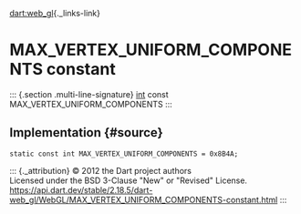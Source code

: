 [dart:web\_gl](../../dart-web_gl/dart-web_gl-library){._links-link}

MAX\_VERTEX\_UNIFORM\_COMPONENTS constant
=========================================

::: {.section .multi-line-signature}
[int](../../dart-core/int-class) const MAX\_VERTEX\_UNIFORM\_COMPONENTS
:::

Implementation {#source}
--------------

``` {.language-dart data-language="dart"}
static const int MAX_VERTEX_UNIFORM_COMPONENTS = 0x8B4A;
```

::: {._attribution}
© 2012 the Dart project authors\
Licensed under the BSD 3-Clause \"New\" or \"Revised\" License.\
<https://api.dart.dev/stable/2.18.5/dart-web_gl/WebGL/MAX_VERTEX_UNIFORM_COMPONENTS-constant.html>
:::
